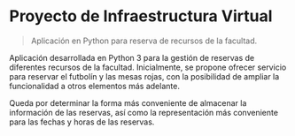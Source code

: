 # Proyecto de Infraestructura Virtual

> Aplicación en Python para reserva de recursos de la facultad.

Aplicación desarrollada en Python 3 para la gestión de reservas de diferentes recursos de la facultad. Inicialmente, se propone ofrecer servicio para reservar el futbolín y las mesas rojas, con la posibilidad de ampliar la funcionalidad a otros elementos más adelante.

Queda por determinar la forma más conveniente de almacenar la información de las reservas, así como la representación más conveniente para las fechas y horas de las reservas.
